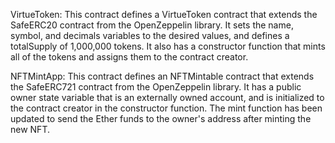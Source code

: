 VirtueToken:
This contract defines a VirtueToken contract that extends the SafeERC20 contract from the OpenZeppelin library. It sets the name, symbol, and decimals variables to the desired values, and defines a totalSupply of 1,000,000 tokens. It also has a constructor function that mints all of the tokens and assigns them to the contract creator.




NFTMintApp:
This contract defines an NFTMintable contract that extends the SafeERC721 contract from the OpenZeppelin library. It has a public owner state variable that is an externally owned account, and is initialized to the contract creator in the constructor function. The mint function has been updated to send the Ether funds to the owner's address after minting the new NFT.


